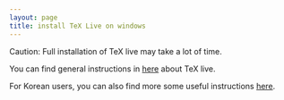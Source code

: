```yaml
---
layout: page
title: install TeX Live on windows
---
```


Caution: Full installation of TeX live may take a lot of time.

You can find general instructions in [here](https://tug.org/texlive/) about TeX live.

For Korean users, you can also find more some useful instructions [here](http://wiki.ktug.org/wiki/wiki.php/설치하기Windows/tlinstall).
